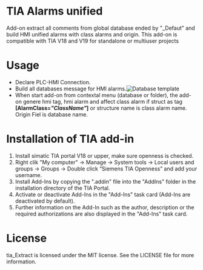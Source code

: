 # TIA Alarms unified
Add-on extract all comments from global database ended by "_Defaut" and build HMI unified alarms with class alarms and origin.
This add-on is compatible with TIA V18 and V19 for standalone or multiuser projects
# Usage
- Declare PLC-HMI Connection.
- Build all databases message for HMI alarms.![Database template](https://github.com/caprican/TIA_Extract/assets/55591295/b4a43225-9128-446b-b208-b0602f9e4c00)
- When start add-on from contextal menu (database or folder), the add-on genere hmi tag, hmi alarm and affect class alarm if struct as tag **[AlarmClass=*"ClassName"*]** or structure name is class alarm name. Origin Fiel is database name.
# Installation of TIA add-in
1. Install simatic TIA portal V18 or upper, make sure openness is checked.
2. Right clik "My computer" -> Manage -> System tools -> Local users and groups -> Groups -> Double click “Siemens TIA Openness” and add your username.
3. Install Add-Ins by copying the ".addin" file into the "AddIns" folder in the installation directory of the TIA Portal.
4. Activate or deactivate Add-Ins in the "Add-Ins" task card (Add-Ins are deactivated by default).
5. Further information on the Add-In such as the author, description or the required authorizations are also displayed in the "Add-Ins" task card. 
# License
tia_Extract is licensed under the MIT license. See the LICENSE file for more information.
